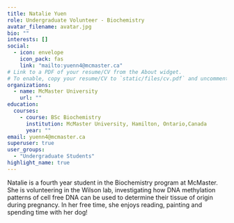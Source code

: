 ```yaml
---
title: Natalie Yuen
role: Undergraduate Volunteer - Biochemistry
avatar_filename: avatar.jpg
bio: ""
interests: []
social:
  - icon: envelope
    icon_pack: fas
    link: "mailto:yuenn4@mcmaster.ca"
# Link to a PDF of your resume/CV from the About widget.
# To enable, copy your resume/CV to `static/files/cv.pdf` and uncomment the lines below.
organizations:
  - name: McMaster University
    url: ""
education:
  courses:
    - course: BSc Biochemistry
      institution: McMaster University, Hamilton, Ontario,Canada
      year: ""
email: yuenn4@mcmaster.ca
superuser: true
user_groups:
  - "Undergraduate Students"
highlight_name: true
---
```


Natalie is a fourth year student in the Biochemistry program at McMaster. She is volunteering in the Wilson lab, investigating how DNA methylation patterns of cell free DNA can be used to determine their tissue of origin during pregnancy. In her free time, she enjoys reading, painting and spending time with her dog!

